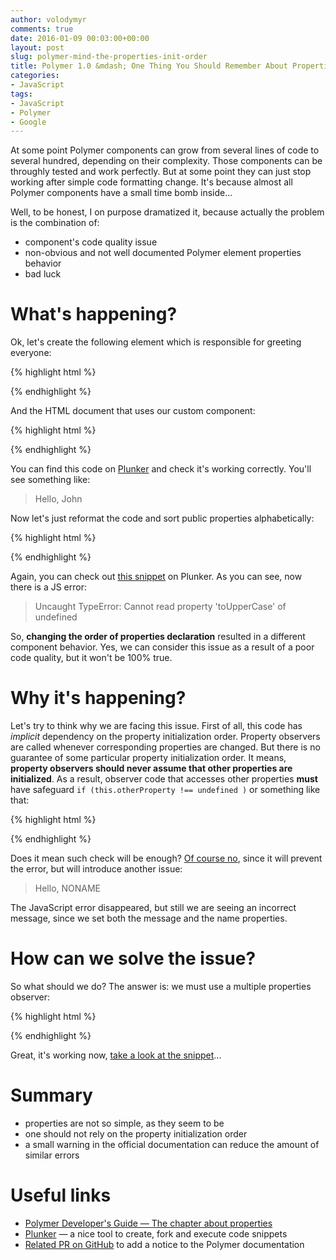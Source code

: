 ```yaml
---
author: volodymyr
comments: true
date: 2016-01-09 00:03:00+00:00
layout: post
slug: polymer-mind-the-properties-init-order
title: Polymer 1.0 &mdash; One Thing You Should Remember About Properties
categories:
- JavaScript
tags:
- JavaScript
- Polymer
- Google
---
```


At some point Polymer components can grow from several lines of code to several hundred, depending
on their complexity. Those components can be throughly tested and work perfectly. But at some point they can just stop working after simple code formatting change. It's because almost all Polymer components have a small time bomb inside...

<!-- more -->

Well, to be honest, I on purpose dramatized it, because actually the problem is the combination of:

  * component's code quality issue
  * non-obvious and not well documented Polymer element properties behavior
  * bad luck

# What's happening?

Ok, let's create the following element which is responsible for greeting everyone:

{% highlight html %}
<script>
  Polymer({
    is: "polymer-greeter",
    properties: {
      name: {
        type: String
      },
      message: {
        type: String,
        observer: "_onMessageChanged"
      },
      _greeting: {
        type: String,
      }
    },

    _onMessageChanged: function(value){
      this.set("_greeting", value + " " + this.name);
    },
    ready: function() {
      this.textContent = this._greeting;
    }
  });
</script>
{% endhighlight %}

And the HTML document that uses our custom component:

{% highlight html %}
<!DOCTYPE html>
<html lang="en">

<head>
  <script src="http://www.polymer-project.org/1.0/components/webcomponentsjs/webcomponents-lite.js"></script>
  <link rel="import" href="greeter.html">
</head>

<body>
  <polymer-greeter message="Hello, " name="John"/>
</body>

</html>
{% endhighlight %}

You can find this code on [Plunker](http://plnkr.co/edit/4cHhJ8?p=preview) and  check it's working correctly.
You'll see something like:

> Hello, John

Now let's just reformat the code and sort public properties alphabetically:

{% highlight html %}
<script>
  Polymer({
    is: "polymer-greeter",
    properties: {
      message: {
        type: String,
        observer: "_onMessageChanged"
      },
      name: {
        type: String
      },
      _greeting: {
        type: String,
      }
    },

    _onMessageChanged: function(value){
      this.set("_greeting", value + " " + this.name.toUpperCase());
    },
    ready: function() {
      this.textContent = this._greeting;
    }
  });
</script>
{% endhighlight %}

Again, you can check out [this snippet](http://plnkr.co/edit/3b9mfY?p=preview) on Plunker.
As you can see, now there is a JS error:

> Uncaught TypeError: Cannot read property 'toUpperCase' of undefined

So, **changing the order of properties declaration** resulted in a different component behavior.
Yes, we can consider this issue as a result of a poor code quality, but it won't be 100% true.

# Why it's happening?

Let's try to think why we are facing this issue. First of all, this code has *implicit* dependency on the property initialization order. Property observers are called whenever corresponding properties are changed. But there is no guarantee of some particular property initialization order. It means, **property observers should never assume that other properties are initialized**. As a result, observer code that accesses other properties **must** have safeguard ``` if (this.otherProperty !== undefined ) ``` or something like that:

{% highlight html %}
<script>

  Polymer({
    is: "polymer-greeter",
    properties: {
      message: {
        type: String,
        observer: "_onMessageChanged"
      },
      name: {
        type: String
      },
      _greeting: {
        type: String,
      }
    },

    _onMessageChanged: function(value){
      if (this.name !== undefined){
        this.set("_greeting", value + " " + this.name.toUpperCase());
      } else {
        this.set("_greeting", value + " NONAME");
      }
    },
    ready: function() {
      this.textContent = this._greeting;
    }
  });
</script>

{% endhighlight %}

Does it mean such check will be enough? [Of course no](http://plnkr.co/edit/7ZVDVZ?p=preview), since it will prevent the error, but will introduce another issue:

> Hello, NONAME

The  JavaScript error disappeared, but still we are seeing an incorrect message, since we set both the message and the name properties.


# How can we solve the issue?
So what should we do? The answer is: we must use a multiple properties observer:

{% highlight html %}
<script>

  Polymer({
    is: "polymer-greeter",
    properties: {
      message: {
        type: String
      },
      name: {
        type: String
      },
      _greeting: {
        type: String,
      }
    },
    observers: [
      'messageInfoUpdated(name, message)'
    ],

    messageInfoUpdated: function(name, message){
      this.set("_greeting", message + " " + name.toUpperCase());
    },
    ready: function() {
      this.textContent = this._greeting;
    }
  });
</script>
{% endhighlight %}

Great, it's working now, [take a look at the snippet](http://plnkr.co/edit/7i3dEB?p=preview)...

# Summary
* properties are not so simple, as they seem to be
* one should not rely on the property initialization order
* a small warning in the official documentation can reduce the amount of similar errors


# Useful links
* [Polymer Developer's Guide &mdash; The chapter about properties](https://www.polymer-project.org/1.0/docs/devguide/properties.html)
* [Plunker](https://plnkr.co/) &mdash; a nice tool to create, fork and execute code snippets
* [Related PR on GitHub](https://github.com/Polymer/docs/issues/1156) to add a notice to the Polymer documentation
